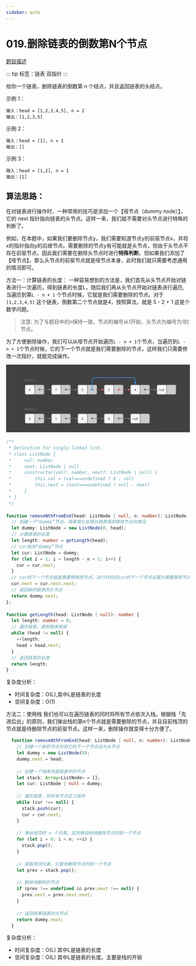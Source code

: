 ```yaml
---
sidebar: auto
---
```


# 019.删除链表的倒数第N个节点
[题目描述](https://leetcode.cn/problems/remove-nth-node-from-end-of-list/)

::: tip
标签：链表 双指针
:::

给你一个链表，删除链表的倒数第 n 个结点，并且返回链表的头结点。

示例 1：
```
输入：head = [1,2,3,4,5], n = 2
输出：[1,2,3,5]
```

示例 2：
```
输入：head = [1], n = 1
输出：[]
```

示例 3：
```
输入：head = [1,2], n = 1
输出：[1]
```

## 算法思路：
在对链表进行操作时，一种常用的技巧是添加一个【哑节点（dummy node）】，它的 next 指针指向链表的头节点。这样一来，我们就不需要对头节点进行特殊的判断了。

例如，在本题中，如果我们要删除节点y，我们需要知道节点y的前驱节点x，并将x的指针指向y的后继节点。需要删除的节点y有可能就是头节点，但由于头节点不存在前驱节点，因此我们需要在删除头节点时进行**特殊判断**。但如果我们添加了【哑节点】，那么头节点的前驱节点就是哑节点本身，此时我们就只需要考虑通用的情况即可。

方法一：计算链表的长度：
一种容易想到的方法是，我们首先从头节点开始对链表进行一次遍历，得到链表的长度L，随后我们再从头节点开始对链表进行遍历, 当遍历到第`L - n + 1` 个节点时候，它就是我们需要删除的节点。对于 `[1,2,3,4,5]` 这个链表，倒数第二个节点就是4，按照算法，就是 5 - 2 + 1 这是个数学问题。

>注意: 为了与题目中的n保持一致，节点的编号从1开始，头节点为编号为1的节点。

为了方便删除操作，我们可以从哑节点开始遍历`L - n + 1`个节点，当遍历到`L - n + 1`个节点时候，它的下一个节点就是我们需要删除的节点，这样我们只需要修改一次指针，就能完成操作。

![节点](../../images/leetcode/19/01.png)

```ts
/**
 * Definition for singly-linked list.
 * class ListNode {
 *     val: number
 *     next: ListNode | null
 *     constructor(val?: number, next?: ListNode | null) {
 *         this.val = (val===undefined ? 0 : val)
 *         this.next = (next===undefined ? null : next)
 *     }
 * }
 */

function removeNthFromEnd(head: ListNode | null, n: number): ListNode | null {
  // 创建一个“dummy”节点，用来简化处理从链表尾部移除节点的情况
  let dummy: ListNode = new ListNode(0, head);
  // 计算链表的长度
  let length: number = getLength(head);
  // cur指向“dummy”节点
  let cur: ListNode = dummy;
  for (let i = 1; i < length - n + 1; i++) {
    cur = cur.next;
  }
  // cur的下一个节点就是需要移除的节点，这行代码将cur的下一个节点设置为需要移除节点的下一个节点，从而跳过需要移除的节点
  cur.next = cur.next.next;
  // 返回新的链表的头节点
  return dummy.next;
};

function getLength(head: ListNode | null): number {
  let length: number = 0;
  // 遍历链表，直到链表尾部
  while (head != null) {
    ++length;
    head = head.next;
  }
  // 返回链表的长度
  return length;
}
```

复杂度分析：
- 时间复杂度：O(L),其中L是链表的长度
- 空间复杂度：O(1)

方法二：使用栈
我们也可以在遍历链表的同时将所有节点依次入栈。根据栈「先进后出」的原则，我们弹出栈的第n个节点就是需要删除的节点，并且目前栈顶的节点就是待删除节点的前驱节点。这样一来，删除操作就变得十分方便了。

```ts
  function removeNthFromEnd(head: ListNode | null, n: number): ListNode | null {
    // 创建一个新的节点并将它的下一个节点设为头节点
    let dummy = new ListNode(0);
    dummy.next = head;

    // 创建一个栈来存放链表中的节点
    let stack: Array<ListNode> = [];
    let cur: ListNode | null = dummy;

    // 遍历链表，将所有节点压入栈中
    while (cur !== null) {
      stack.push(cur);
      cur = cur.next;
    }

    // 弹出栈顶的 n 个元素，这将移动到待删除节点的前一个节点
    for (let i = 0; i < n; ++i) {
      stack.pop();
    }

    // 获取栈顶元素，它是待删除节点的前一个节点
    let prev = stack.pop();

    // 删除待删除的节点
    if (prev !== undefined && prev.next !== null) {
      prev.next = prev.next.next;
    }

    // 返回结果链表的头节点
    return dummy.next;
  }
```

复杂度分析：
- 时间复杂度：O(L) 其中L是链表的长度
- 空间复杂度：O(L) 其中L是链表的长度。主要是栈的开销



